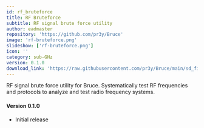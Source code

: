 ```yaml
---
id: rf_bruteforce
title: RF Bruteforce
subtitle: RF signal brute force utility
author: eadmaster
repository: 'https://github.com/pr3y/Bruce'
image: 'rf-bruteforce.png'
slideshow: ['rf-bruteforce.png']
icon: ''
category: sub-GHz
version: 0.1.0
download_link: 'https://raw.githubusercontent.com/pr3y/Bruce/main/sd_files/interpreter/rf_brute.js'
---
```


<script>
    // Mandatory to display the changelog
    import Changelog from '$lib/components/Changelog.svelte';
</script>

<!-- A description for your extension -->

RF signal brute force utility for Bruce. Systematically test RF frequencies and protocols to analyze and test radio frequency systems.

<!-- Changelog tag -->
<Changelog>

#### Version 0.1.0

- Initial release

</Changelog>
<!-- You can also write in Svelte syntax inside this file -->
